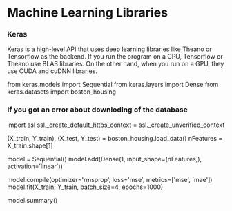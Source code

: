# Machine Learning Libraries

### Keras 
Keras is a high-level API that uses deep learning libraries like Theano or Tensorflow as the backend. If you run the program on a CPU, Tensorflow or Theano use BLAS libraries. On the other hand, when you run on a GPU, they use CUDA and cuDNN libraries.


from keras.models import Sequential
from keras.layers import Dense
from keras.datasets import boston_housing

### If you got an error about downloding of the database
import ssl
ssl._create_default_https_context = ssl._create_unverified_context
 
(X_train, Y_train), (X_test, Y_test) = boston_housing.load_data()
nFeatures = X_train.shape[1]
 
model = Sequential()
model.add(Dense(1, input_shape=(nFeatures,), activation='linear'))
 
model.compile(optimizer='rmsprop', loss='mse', metrics=['mse', 'mae'])
model.fit(X_train, Y_train, batch_size=4, epochs=1000)
 
model.summary()

